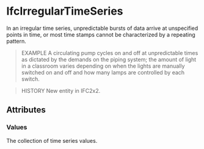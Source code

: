 # IfcIrregularTimeSeries

In an irregular time series, unpredictable bursts of data arrive at unspecified points in time, or most time stamps cannot be characterized by a repeating pattern.

> EXAMPLE A circulating pump cycles on and off at unpredictable times as dictated by the demands on the piping system; the amount of light in a classroom varies depending on when the lights are manually switched on and off and how many lamps are controlled by each switch.

> HISTORY New entity in IFC2x2.

## Attributes

### Values
The collection of time series values.
